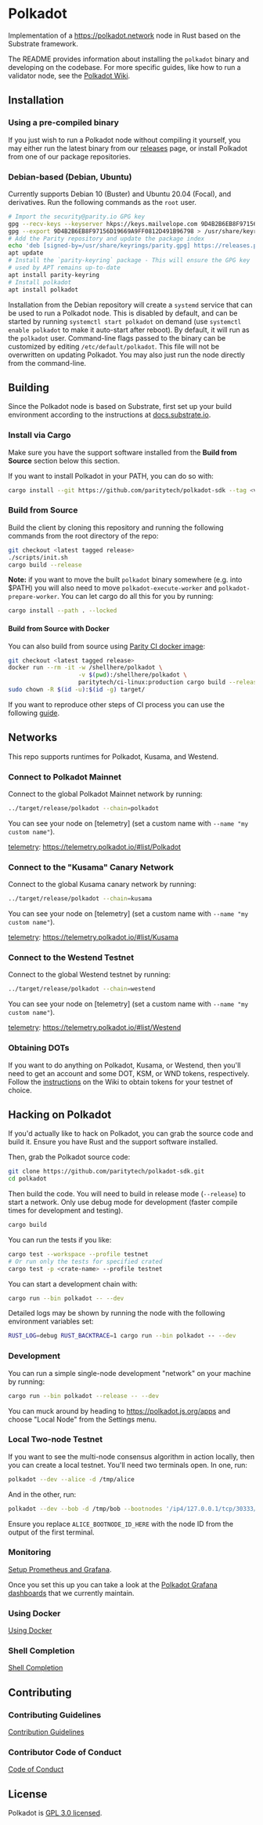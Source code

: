# Polkadot

Implementation of a <https://polkadot.network> node in Rust based on the Substrate framework.

The README provides information about installing the `polkadot` binary and developing on the codebase. For more specific
guides, like how to run a validator node, see the [Polkadot Wiki](https://wiki.polkadot.network/docs/getting-started).

## Installation

### Using a pre-compiled binary

If you just wish to run a Polkadot node without compiling it yourself, you may either run the latest
binary from our [releases](https://github.com/paritytech/polkadot-sdk/releases) page, or install
Polkadot from one of our package repositories.

### Debian-based (Debian, Ubuntu)

Currently supports Debian 10 (Buster) and Ubuntu 20.04 (Focal), and derivatives. Run the following
commands as the `root` user.

```bash
# Import the security@parity.io GPG key
gpg --recv-keys --keyserver hkps://keys.mailvelope.com 9D4B2B6EB8F97156D19669A9FF0812D491B96798
gpg --export 9D4B2B6EB8F97156D19669A9FF0812D491B96798 > /usr/share/keyrings/parity.gpg
# Add the Parity repository and update the package index
echo 'deb [signed-by=/usr/share/keyrings/parity.gpg] https://releases.parity.io/deb release main' > /etc/apt/sources.list.d/parity.list
apt update
# Install the `parity-keyring` package - This will ensure the GPG key
# used by APT remains up-to-date
apt install parity-keyring
# Install polkadot
apt install polkadot

```

Installation from the Debian repository will create a `systemd` service that can be used to run a
Polkadot node. This is disabled by default, and can be started by running `systemctl start polkadot`
on demand (use `systemctl enable polkadot` to make it auto-start after reboot). By default, it will
run as the `polkadot` user.  Command-line flags passed to the binary can be customized by editing
`/etc/default/polkadot`. This file will not be overwritten on updating Polkadot. You may also just
run the node directly from the command-line.

## Building

Since the Polkadot node is based on Substrate, first set up your build environment according to the instructions at [docs.substrate.io](https://docs.substrate.io/install/).

### Install via Cargo

Make sure you have the support software installed from the **Build from Source** section below this
section.

If you want to install Polkadot in your PATH, you can do so with:

```bash
cargo install --git https://github.com/paritytech/polkadot-sdk --tag <version> polkadot --locked
```

### Build from Source

Build the client by cloning this repository and running the following commands from the root
directory of the repo:

```bash
git checkout <latest tagged release>
./scripts/init.sh
cargo build --release
```

**Note:** if you want to move the built `polkadot` binary somewhere (e.g. into $PATH) you will also
need to move `polkadot-execute-worker` and `polkadot-prepare-worker`. You can let cargo do all this
for you by running:

```sh
cargo install --path . --locked
```

#### Build from Source with Docker

You can also build from source using [Parity CI docker image](https://github.com/paritytech/scripts/tree/master/dockerfiles/ci-linux):

```bash
git checkout <latest tagged release>
docker run --rm -it -w /shellhere/polkadot \
                    -v $(pwd):/shellhere/polkadot \
                    paritytech/ci-linux:production cargo build --release
sudo chown -R $(id -u):$(id -g) target/
```

If you want to reproduce other steps of CI process you can use the following
[guide](https://github.com/paritytech/scripts#gitlab-ci-for-building-docker-images).

## Networks

This repo supports runtimes for Polkadot, Kusama, and Westend.

### Connect to Polkadot Mainnet

Connect to the global Polkadot Mainnet network by running:

```bash
../target/release/polkadot --chain=polkadot
```

You can see your node on [telemetry] (set a custom name with `--name "my custom name"`).

[telemetry](https://telemetry.polkadot.io/#list/Polkadot): https://telemetry.polkadot.io/#list/Polkadot

### Connect to the "Kusama" Canary Network

Connect to the global Kusama canary network by running:

```bash
../target/release/polkadot --chain=kusama
```

You can see your node on [telemetry] (set a custom name with `--name "my custom name"`).

[telemetry](https://telemetry.polkadot.io/#list/Kusama): https://telemetry.polkadot.io/#list/Kusama

### Connect to the Westend Testnet

Connect to the global Westend testnet by running:

```bash
../target/release/polkadot --chain=westend
```

You can see your node on [telemetry] (set a custom name with `--name "my custom name"`).

[telemetry](https://telemetry.polkadot.io/#list/Westend): https://telemetry.polkadot.io/#list/Westend

### Obtaining DOTs

If you want to do anything on Polkadot, Kusama, or Westend, then you'll need to get an account and
some DOT, KSM, or WND tokens, respectively. Follow the [instructions](https://wiki.polkadot.network/docs/learn-DOT#obtaining-testnet-tokens) on the Wiki to obtain tokens for your testnet of choice.

## Hacking on Polkadot

If you'd actually like to hack on Polkadot, you can grab the source code and build it. Ensure you
have Rust and the support software installed.

Then, grab the Polkadot source code:

```bash
git clone https://github.com/paritytech/polkadot-sdk.git
cd polkadot
```

Then build the code. You will need to build in release mode (`--release`) to start a network. Only
use debug mode for development (faster compile times for development and testing).

```bash
cargo build
```

You can run the tests if you like:

```bash
cargo test --workspace --profile testnet
# Or run only the tests for specified crated
cargo test -p <crate-name> --profile testnet
```

You can start a development chain with:

```bash
cargo run --bin polkadot -- --dev
```

Detailed logs may be shown by running the node with the following environment variables set:

```bash
RUST_LOG=debug RUST_BACKTRACE=1 cargo run --bin polkadot -- --dev
```

### Development

You can run a simple single-node development "network" on your machine by running:

```bash
cargo run --bin polkadot --release -- --dev
```

You can muck around by heading to <https://polkadot.js.org/apps> and choose "Local Node" from the
Settings menu.

### Local Two-node Testnet

If you want to see the multi-node consensus algorithm in action locally, then you can create a local
testnet. You'll need two terminals open. In one, run:

```bash
polkadot --dev --alice -d /tmp/alice
```

And in the other, run:

```bash
polkadot --dev --bob -d /tmp/bob --bootnodes '/ip4/127.0.0.1/tcp/30333/p2p/ALICE_BOOTNODE_ID_HERE'
```

Ensure you replace `ALICE_BOOTNODE_ID_HERE` with the node ID from the output of the first terminal.

### Monitoring

[Setup Prometheus and Grafana](https://wiki.polkadot.network/docs/maintain-guides-how-to-monitor-your-node).

Once you set this up you can take a look at the [Polkadot Grafana dashboards](grafana/README.md)
that we currently maintain.

### Using Docker

[Using Docker](../docs/docker.md)

### Shell Completion

[Shell Completion](doc/shell-completion.md)

## Contributing

### Contributing Guidelines

[Contribution Guidelines](https://github.com/paritytech/polkadot-sdk/blob/master/docs/CONTRIBUTING.md)

### Contributor Code of Conduct

[Code of Conduct](https://github.com/paritytech/polkadot-sdk/blob/master/docs/CODE_OF_CONDUCT.md)

## License

Polkadot is [GPL 3.0 licensed](LICENSE).
